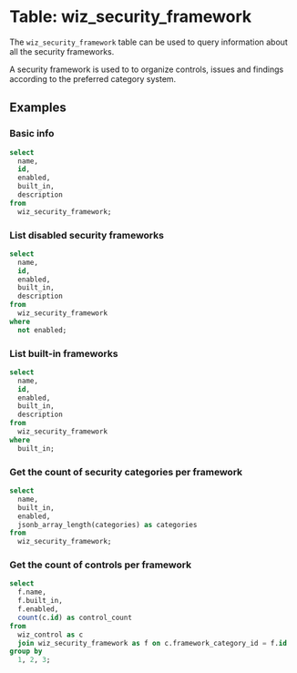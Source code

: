 # Table: wiz_security_framework

The `wiz_security_framework` table can be used to query information about all the security frameworks.

A security framework is used to to organize controls, issues and findings according to the preferred category system.

## Examples

### Basic info

```sql
select
  name,
  id,
  enabled,
  built_in,
  description
from
  wiz_security_framework;
```

### List disabled security frameworks

```sql
select
  name,
  id,
  enabled,
  built_in,
  description
from
  wiz_security_framework
where
  not enabled;
```

### List built-in frameworks

```sql
select
  name,
  id,
  enabled,
  built_in,
  description
from
  wiz_security_framework
where
  built_in;
```

### Get the count of security categories per framework

```sql
select
  name,
  built_in,
  enabled,
  jsonb_array_length(categories) as categories
from
  wiz_security_framework;
```

### Get the count of controls per framework

```sql
select
  f.name,
  f.built_in,
  f.enabled,
  count(c.id) as control_count
from
  wiz_control as c
  join wiz_security_framework as f on c.framework_category_id = f.id
group by
  1, 2, 3;
```
